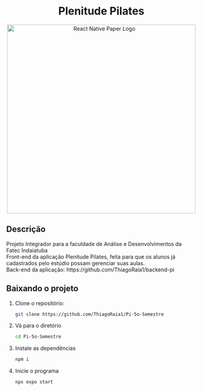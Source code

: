 <h1 align="center">Plenitude Pilates</h1>

<p align="center">
  <img src="https://miro.medium.com/v2/resize:fit:1400/1*7ucm2eGmeDRIRDY4cez-4w.jpeg" width="500" alt="React Native Paper Logo"/>
</p>

<h2> Descrição </h2>
Projeto Integrador para a faculdade de Análise e Desenvolvimentos da Fatec Indaiatuba<br>
Front-end da aplicação Plenitude Pilates, feita para que os alunos já cadastrados pelo estúdio possam gerenciar suas aulas.<br>
Back-end da aplicação: https://github.com/ThiagoRaia1/backend-pi

## Baixando o projeto

1.  Clone o repositório:

    ```bash
    git clone https://github.com/ThiagoRaia1/Pi-5o-Semestre

2. Vá para o diretório
   
   ```bash
   cd Pi-5o-Semestre
   
3. Instale as dependências

   ```bash
   npm i

4. Inicie o programa

   ```bash
   npx expo start
